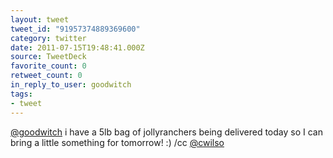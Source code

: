 ```yaml
---
layout: tweet
tweet_id: "91957374889369600"
category: twitter
date: 2011-07-15T19:48:41.000Z
source: TweetDeck
favorite_count: 0
retweet_count: 0
in_reply_to_user: goodwitch
tags:
- tweet
---
```


[@goodwitch](https://twitter.com/@goodwitch) i have a 5lb bag of jollyranchers being delivered today so I can bring a little something for tomorrow! :) /cc [@cwilso](https://twitter.com/@cwilso)
